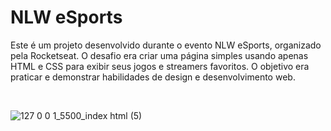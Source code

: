 # NLW eSports

Este é um projeto desenvolvido durante o evento NLW eSports, organizado pela Rocketseat. 
O desafio era criar uma página simples usando apenas HTML e CSS para exibir seus jogos e streamers favoritos. 
O objetivo era praticar e demonstrar habilidades de design e desenvolvimento web.

<br>

![127 0 0 1_5500_index html (5)](https://github.com/pachecx/NLW_eSports/assets/112892819/a9755a72-4bc1-4beb-a3f2-17163bc507f8)
